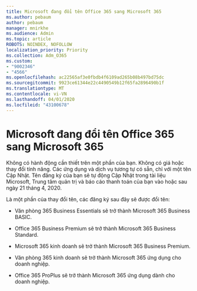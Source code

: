 ```yaml
---
title: Microsoft đang đổi tên Office 365 sang Microsoft 365
ms.author: pebaum
author: pebaum
manager: mnirkhe
ms.audience: Admin
ms.topic: article
ROBOTS: NOINDEX, NOFOLLOW
localization_priority: Priority
ms.collection: Adm_O365
ms.custom:
- "9002346"
- "4566"
ms.openlocfilehash: ac22565af3e0fbdb4f6109ad265b08b497bd75dc
ms.sourcegitcommit: 9923ce61344e22c4490549b12f65fa2896490b1f
ms.translationtype: MT
ms.contentlocale: vi-VN
ms.lasthandoff: 04/01/2020
ms.locfileid: "43100678"
---
```

# <a name="microsoft-is-renaming-office-365-to-microsoft-365"></a>Microsoft đang đổi tên Office 365 sang Microsoft 365

Không có hành động cần thiết trên một phần của bạn. Không có giá hoặc thay đổi tính năng. Các ứng dụng và dịch vụ tương tự có sẵn, chỉ với một tên Cập Nhật. Tên đăng ký của bạn sẽ tự động Cập Nhật trong tài liệu Microsoft, Trung tâm quản trị và báo cáo thanh toán của bạn vào hoặc sau ngày 21 tháng 4, 2020.

Là một phần của thay đổi tên, các đăng ký sau đây sẽ được đổi tên:

- Văn phòng 365 Business Essentials sẽ trở thành Microsoft 365 Business BASIC.

- Office 365 Business Premium sẽ trở thành Microsoft 365 Business Standard.

- Microsoft 365 kinh doanh sẽ trở thành Microsoft 365 Business Premium.

- Văn phòng 365 kinh doanh sẽ trở thành Microsoft 365 ứng dụng cho doanh nghiệp.

- Office 365 ProPlus sẽ trở thành Microsoft 365 ứng dụng dành cho doanh nghiệp.
